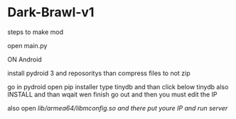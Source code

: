 # Dark-Brawl-v1

steps to make mod

open main.py

ON Android

install pydroid 3 and reposoritys than compress files to not zip 

go in pydroid open pip installer type tinydb and than click below tinydb also INSTALL
and than wqait wen finish go out and then you must edit the IP

also open *lib/armea64/libmconfig.so and there put youre IP and run server*
